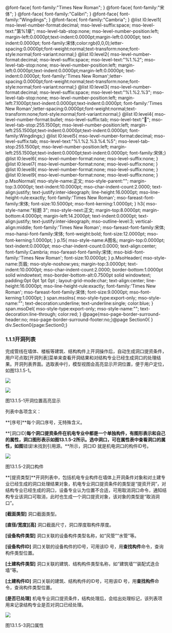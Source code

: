  @font-face{ font-family:"Times New Roman"; } @font-face{ font-family:"宋体"; } @font-face{ font-family:"Calibri"; } @font-face{ font-family:"Wingdings"; } @font-face{ font-family:"Cambria"; } @list l0:level1{ mso-level-number-format:decimal; mso-level-suffix:space; mso-level-text:"第%1章"; mso-level-tab-stop:none; mso-level-number-position:left; margin-left:0.0000pt;text-indent:0.0000pt;margin-left:0.0000pt; text-indent:0.0000pt; font-family:宋体;color:rgb(0,0,0);letter-spacing:0.0000pt;font-weight:normal;text-transform:none;font-style:normal;font-variant:normal;} @list l0:level2{ mso-level-number-format:decimal; mso-level-suffix:space; mso-level-text:"%1.%2"; mso-level-tab-stop:none; mso-level-number-position:left; margin-left:0.0000pt;text-indent:0.0000pt;margin-left:0.0000pt; text-indent:0.0000pt; font-family:'Times New Roman';letter-spacing:0.0000pt;font-weight:normal;text-transform:none;font-style:normal;font-variant:normal;} @list l0:level3{ mso-level-number-format:decimal; mso-level-suffix:space; mso-level-text:"%1.%2.%3"; mso-level-tab-stop:none; mso-level-number-position:left; margin-left:7.1000pt;text-indent:0.0000pt;text-indent:0.0000pt; font-family:'Times New Roman';letter-spacing:0.0000pt;font-weight:normal;text-transform:none;font-style:normal;font-variant:normal;} @list l0:level4{ mso-level-number-format:bullet; mso-level-suffix:tab; mso-level-text:""; mso-level-tab-stop:255.1500pt; mso-level-number-position:left; margin-left:255.1500pt;text-indent:0.0000pt;text-indent:0.0000pt; font-family:Wingdings;} @list l0:level5{ mso-level-number-format:decimal; mso-level-suffix:tab; mso-level-text:"%1.%2.%3.%4.%5"; mso-level-tab-stop:255.1500pt; mso-level-number-position:left; margin-left:255.1500pt;text-indent:0.0000pt;text-indent:0.0000pt; font-family:宋体;} @list l0:level6{ mso-level-number-format:none; mso-level-suffix:none; } @list l0:level7{ mso-level-number-format:none; mso-level-suffix:none; } @list l0:level8{ mso-level-number-format:none; mso-level-suffix:none; } @list l0:level9{ mso-level-number-format:none; mso-level-suffix:none; } p.MsoNormal{ mso-style-name:正文; mso-style-parent:""; margin-top:3.0000pt; text-indent:10.0000pt; mso-char-indent-count:2.0000; text-align:justify; text-justify:inter-ideograph; line-height:16.0000pt; mso-line-height-rule:exactly; font-family:'Times New Roman'; mso-fareast-font-family:宋体; font-size:10.5000pt; mso-font-kerning:1.0000pt; } h3{ mso-style-name:"标题 3"; mso-style-next:正文; margin-top:8.0000pt; margin-bottom:4.0000pt; margin-left:14.2000pt; text-indent:0.0000pt; text-align:justify; text-justify:inter-ideograph; mso-outline-level:3; vertical-align:middle; font-family:'Times New Roman'; mso-fareast-font-family:宋体; mso-hansi-font-family:宋体; font-weight:bold; font-size:12.0000pt; mso-font-kerning:1.0000pt; } p.15{ mso-style-name:A图名; margin-top:0.0000pt; text-indent:0.0000pt; mso-char-indent-count:0.0000; text-align:center; font-family:Cambria; mso-fareast-font-family:宋体; mso-bidi-font-family:'Times New Roman'; font-size:10.0000pt; } p.MsoHeader{ mso-style-name:页眉; mso-style-noshow:yes; margin-top:3.0000pt; text-indent:10.0000pt; mso-char-indent-count:2.0000; border-bottom:1.0000pt solid windowtext; mso-border-bottom-alt:0.7500pt solid windowtext; padding:0pt 0pt 1pt 0pt ; layout-grid-mode:char; text-align:center; line-height:16.0000pt; mso-line-height-rule:exactly; font-family:'Times New Roman'; mso-fareast-font-family:宋体; font-size:9.0000pt; mso-font-kerning:1.0000pt; } span.msoIns{ mso-style-type:export-only; mso-style-name:""; text-decoration:underline; text-underline:single; color:blue; } span.msoDel{ mso-style-type:export-only; mso-style-name:""; text-decoration:line-through; color:red; } @page{mso-page-border-surround-header:no; mso-page-border-surround-footer:no;}@page Section0{ } div.Section0{page:Section0;}

### 1.1.1**开洞列表**

完成管线在墙体、楼板等建筑、结构构件上开洞操作后，自动生成洞口提资条件，用户可点取\[开洞列表\]菜单来查看开洞结果和对结构专业已经生成洞口的处理结果。开洞列表界面。选取表中行，模型视图会高亮显示开洞位置，便于用户定位，如图13.1.5\-1。

![](file:///C:\Users\pkpm\AppData\Local\Temp\ksohtml8136\wps160.jpg)

![](file:///C:\Users\pkpm\AppData\Local\Temp\ksohtml8136\wps161.jpg)

图13.1.5\-1开洞位置高亮显示

列表中各项含义：

**\[序号\]**每个洞口序号，无特殊含义。

**\[洞口ID\]**每个洞口提资条件在机电专业中都是一个单独构件，有图形表示和自己的属性，洞口图形表示如图13.1.5\-2所示。选中洞口，可在属性表中查看洞口的属性，如图**错误!未找到引用源。**所示，洞口ID 就是机电洞口的构件ID号。

![](file:///C:\Users\pkpm\AppData\Local\Temp\ksohtml8136\wps162.jpg)

图13.1.5\-2洞口构件

**\[提资类型\]**开洞列表中，包括机电专业构件在墙体上开洞条件对象和对土建专业已经生成的洞口处理结果对象，机电专业洞口提资条件的类型是“提资开洞”，对结构专业已经生成的洞口，设备专业认为位置不合适，可用取消洞口命令，通知结构专业该洞口可取消，此时也生成一个洞口提资对象，该对象的类型是“取消洞口”。

**\[截面类型\]** 洞口截面类型。

**\[直径/宽度\]\[高\]** 洞口截面尺寸，洞口厚度取构件厚度。

**\[设备构件类型\]** 洞口关联的设备构件类型名称，如“风管”“水管”等。

**\[设备构件ID\]** 洞口关联的设备构件的ID号，可用该ID 号，用**查找构件**命令，查询构件类型位置。

**\[****土建构件类型****\]** 洞口关联的建筑、结构构件类型名称，如“建筑墙”“装配式迭合墙”等。

**\[土建构件ID\]** 洞口关联的建筑、结构构件的ID号，可用该ID 号，用**查找构件**命令，查询构件类型位置。

**\[是否已处理\]** 机电专业洞口提资条件，结构处理后，会给出处理标记，该列表项用来记录结构专业是否对洞口已经处理。

![](file:///C:\Users\pkpm\AppData\Local\Temp\ksohtml8136\wps163.jpg)

图13.1.5\-3洞口属性